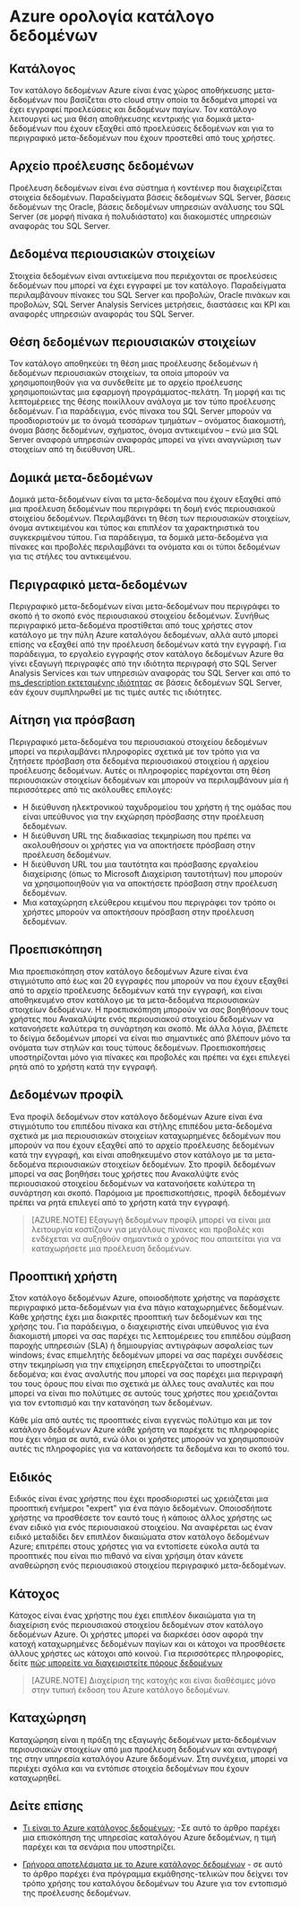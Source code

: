 <properties
   pageTitle="Azure ορολογία κατάλογος δεδομένων | Microsoft Azure"
   description="Σε αυτό το άρθρο παρέχει μια εισαγωγή σχετικά με τις έννοιες και όρων που χρησιμοποιούνται σε κατάλογο δεδομένων Azure τεκμηρίωση."
   services="data-catalog"
   documentationCenter=""
   authors="steelanddata"
   manager="NA"
   editor=""
   tags=""/>
<tags
   ms.service="data-catalog"
   ms.devlang="NA"
   ms.topic="article"
   ms.tgt_pltfrm="NA"
   ms.workload="data-catalog"
   ms.date="09/21/2016"
   ms.author="maroche"/>

# <a name="azure-data-catalog-terminology"></a>Azure ορολογία κατάλογο δεδομένων

## <a name="catalog"></a>Κατάλογος

Τον κατάλογο δεδομένων Azure είναι ένας χώρος αποθήκευσης μετα-δεδομένων που βασίζεται στο cloud στην οποία τα δεδομένα μπορεί να έχει εγγραφεί προελεύσεις και δεδομένων παγίων. Τον κατάλογο λειτουργεί ως μια θέση αποθήκευσης κεντρικής για δομικά μετα-δεδομένων που έχουν εξαχθεί από προελεύσεις δεδομένων και για το περιγραφικό μετα-δεδομένων που έχουν προστεθεί από τους χρήστες.

## <a name="data-source"></a>Αρχείο προέλευσης δεδομένων

Προέλευση δεδομένων είναι ένα σύστημα ή κοντέινερ που διαχειρίζεται στοιχεία δεδομένων. Παραδείγματα βάσεις δεδομένων SQL Server, βάσεις δεδομένων της Oracle, βάσεις δεδομένων υπηρεσιών ανάλυσης του SQL Server (σε μορφή πίνακα ή πολυδιάστατο) και διακομιστές υπηρεσιών αναφοράς του SQL Server.

## <a name="data-asset"></a>Δεδομένα περιουσιακών στοιχείων

Στοιχεία δεδομένων είναι αντικείμενα που περιέχονται σε προελεύσεις δεδομένων που μπορεί να έχει εγγραφεί με τον κατάλογο. Παραδείγματα περιλαμβάνουν πίνακες του SQL Server και προβολών, Oracle πινάκων και προβολών, SQL Server Analysis Services μετρήσεις, διαστάσεις και KPI και αναφορές υπηρεσιών αναφοράς του SQL Server.

## <a name="data-asset-location"></a>Θέση δεδομένων περιουσιακών στοιχείων

Τον κατάλογο αποθηκεύει τη θέση μιας προέλευσης δεδομένων ή δεδομένων περιουσιακών στοιχείων, τα οποία μπορούν να χρησιμοποιηθούν για να συνδεθείτε με το αρχείο προέλευσης χρησιμοποιώντας μια εφαρμογή προγράμματος-πελάτη. Τη μορφή και τις λεπτομέρειες της θέσης ποικίλλουν ανάλογα με τον τύπο προέλευσης δεδομένων. Για παράδειγμα, ενός πίνακα του SQL Server μπορούν να προσδιοριστούν με το όνομά τεσσάρων τμημάτων – ονόματος διακομιστή, όνομα βάσης δεδομένων, σχήματος, όνομα αντικειμένου – ενώ μια SQL Server αναφορά υπηρεσιών αναφοράς μπορεί να γίνει αναγνώριση των στοιχείων από τη διεύθυνση URL.

## <a name="structural-metadata"></a>Δομικά μετα-δεδομένων

Δομικά μετα-δεδομένων είναι τα μετα-δεδομένα που έχουν εξαχθεί από μια προέλευση δεδομένων που περιγράφει τη δομή ενός περιουσιακού στοιχείου δεδομένων. Περιλαμβάνει τη θέση των περιουσιακών στοιχείων, όνομα αντικειμένου και τύπος και επιπλέον τα χαρακτηριστικά του συγκεκριμένου τύπου. Για παράδειγμα, τα δομικά μετα-δεδομένα για πίνακες και προβολές περιλαμβάνει τα ονόματα και οι τύποι δεδομένων για τις στήλες του αντικειμένου.

## <a name="descriptive-metadata"></a>Περιγραφικό μετα-δεδομένων

Περιγραφικό μετα-δεδομένων είναι μετα-δεδομένων που περιγράφει το σκοπό ή το σκοπό ενός περιουσιακού στοιχείου δεδομένων. Συνήθως περιγραφικό μετα-δεδομένα προστίθεται από τους χρήστες στον κατάλογο με την πύλη Azure καταλόγου δεδομένων, αλλά αυτό μπορεί επίσης να εξαχθεί από την προέλευση δεδομένων κατά την εγγραφή. Για παράδειγμα, το εργαλείο εγγραφής στον κατάλογο δεδομένων Azure θα γίνει εξαγωγή περιγραφές από την ιδιότητα περιγραφή στο SQL Server Analysis Services και των υπηρεσιών αναφοράς του SQL Server και από το [ms_description εκτεταμένης ιδιότητας](https://technet.microsoft.com/library/ms190243.aspx) σε βάσεις δεδομένων SQL Server, εάν έχουν συμπληρωθεί με τις τιμές αυτές τις ιδιότητες.

## <a name="request-access"></a>Αίτηση για πρόσβαση

Περιγραφικό μετα-δεδομένα του περιουσιακού στοιχείου δεδομένων μπορεί να περιλαμβάνει πληροφορίες σχετικά με τον τρόπο για να ζητήσετε πρόσβαση στα δεδομένα περιουσιακού στοιχείου ή αρχείου προέλευσης δεδομένων. Αυτές οι πληροφορίες παρέχονται στη θέση περιουσιακών στοιχείων δεδομένων και μπορούν να περιλαμβάνουν μία ή περισσότερες από τις ακόλουθες επιλογές:

- Η διεύθυνση ηλεκτρονικού ταχυδρομείου του χρήστη ή της ομάδας που είναι υπεύθυνος για την εκχώρηση πρόσβασης στην προέλευση δεδομένων.
- Η διεύθυνση URL της διαδικασίας τεκμηρίωση που πρέπει να ακολουθήσουν οι χρήστες για να αποκτήσετε πρόσβαση στην προέλευση δεδομένων.
- Η διεύθυνση URL του μια ταυτότητα και πρόσβασης εργαλείου διαχείρισης (όπως το Microsoft Διαχείριση ταυτοτήτων) που μπορούν να χρησιμοποιηθούν για να αποκτήσετε πρόσβαση στην προέλευση δεδομένων.
- Μια καταχώρηση ελεύθερου κειμένου που περιγράφει τον τρόπο οι χρήστες μπορούν να αποκτήσουν πρόσβαση στην προέλευση δεδομένων.

## <a name="preview"></a>Προεπισκόπηση

Μια προεπισκόπηση στον κατάλογο δεδομένων Azure είναι ένα στιγμιότυπο από έως και 20 εγγραφές που μπορούν να που έχουν εξαχθεί από το αρχείο προέλευσης δεδομένων κατά την εγγραφή, και είναι αποθηκευμένο στον κατάλογο με τα μετα-δεδομένα περιουσιακών στοιχείων δεδομένων. Η προεπισκόπηση μπορούν να σας βοηθήσουν τους χρήστες που Ανακαλύψτε ενός περιουσιακού στοιχείου δεδομένων να κατανοήσετε καλύτερα τη συνάρτηση και σκοπό. Με άλλα λόγια, βλέπετε το δείγμα δεδομένων μπορεί να είναι πιο σημαντικές από βλέπουν μόνο τα ονόματα των στηλών και τους τύπους δεδομένων.
Προεπισκοπήσεις υποστηρίζονται μόνο για πίνακες και προβολές και πρέπει να έχει επιλεγεί ρητά από το χρήστη κατά την εγγραφή.

## <a name="data-profile"></a>Δεδομένων προφίλ

Ένα προφίλ δεδομένων στον κατάλογο δεδομένων Azure είναι ένα στιγμιότυπο του επιπέδου πίνακα και στήλης επιπέδου μετα-δεδομένα σχετικά με μια περιουσιακών στοιχείων καταχωρημένες δεδομένων που μπορούν να που έχουν εξαχθεί από το αρχείο προέλευσης δεδομένων κατά την εγγραφή, και είναι αποθηκευμένο στον κατάλογο με τα μετα-δεδομένα περιουσιακών στοιχείων δεδομένων. Στο προφίλ δεδομένων μπορεί να σας βοηθήσει τους χρήστες που Ανακαλύψτε ενός περιουσιακού στοιχείου δεδομένων να κατανοήσετε καλύτερα τη συνάρτηση και σκοπό. Παρόμοια με προεπισκοπήσεις, προφίλ δεδομένων πρέπει να ρητά επιλεγεί από το χρήστη κατά την εγγραφή.

> [AZURE.NOTE] Εξαγωγή δεδομένων προφίλ μπορεί να είναι μια λειτουργία κοστίζουν για μεγάλους πίνακες και προβολές και ενδέχεται να αυξηθούν σημαντικά ο χρόνος που απαιτείται για να καταχωρήσετε μια προέλευση δεδομένων.

## <a name="user-perspective"></a>Προοπτική χρήστη

Στον κατάλογο δεδομένων Azure, οποιοσδήποτε χρήστης να παράσχετε περιγραφικό μετα-δεδομένων για ένα πάγιο καταχωρημένες δεδομένων. Κάθε χρήστης έχει μια διακριτές προοπτική των δεδομένων και της χρήσης του. Για παράδειγμα, ο διαχειριστής είναι υπεύθυνος για ένα διακομιστή μπορεί να σας παρέχει τις λεπτομέρειες του επιπέδου σύμβαση παροχής υπηρεσιών (SLA) ή δημιουργίας αντιγράφων ασφαλείας των windows; ένας επιμελητής δεδομένων μπορεί να σας παρέχει συνδέσεις στην τεκμηρίωση για την επιχείρηση επεξεργάζεται το υποστηρίζει δεδομένα; και ένας αναλυτής που μπορεί να σας παρέχει μια περιγραφή του τους όρους που είναι πιο σχετικά με άλλες τους αναλυτές και που μπορεί να είναι πιο πολύτιμες σε αυτούς τους χρήστες που χρειάζονται για τον εντοπισμό και την κατανόηση των δεδομένων.

Κάθε μία από αυτές τις προοπτικές είναι εγγενώς πολύτιμο και με τον κατάλογο δεδομένων Azure κάθε χρήστη να παρέχετε τις πληροφορίες που έχει νόημα σε αυτά, ενώ όλοι οι χρήστες μπορούν να χρησιμοποιούν αυτές τις πληροφορίες για να κατανοήσετε τα δεδομένα και το σκοπό του.

## <a name="expert"></a>Ειδικός

Ειδικός είναι ένας χρήστης που έχει προσδιοριστεί ως χρειάζεται μια προοπτική ενήμεροι "expert" για ένα πάγιο δεδομένων. Οποιοσδήποτε χρήστης να προσθέσετε τον εαυτό τους ή κάποιος άλλος χρήστης ως έναν ειδικό για ενός περιουσιακού στοιχείου. Να αναφέρεται ως έναν ειδικό μεταδίδει δεν επιπλέον δικαιώματα στον κατάλογο δεδομένων Azure; επιτρέπει στους χρήστες για να εντοπίσετε εύκολα αυτά τα προοπτικές που είναι πιο πιθανό να είναι χρήσιμη όταν κάνετε αναθεώρηση ενός περιουσιακού στοιχείου περιγραφικό μετα-δεδομένων.

## <a name="owner"></a>Κάτοχος

Κάτοχος είναι ένας χρήστης που έχει επιπλέον δικαιώματα για τη διαχείριση ενός περιουσιακού στοιχείου δεδομένων στον κατάλογο δεδομένων Azure. Οι χρήστες μπορεί να διαρκέσει όσον αφορά την κατοχή καταχωρημένες δεδομένων παγίων και οι κάτοχοι να προσθέσετε άλλους χρήστες ως κάτοχοι από κοινού. Για περισσότερες πληροφορίες, δείτε [πώς μπορείτε να διαχειριστείτε πόρους δεδομένων](data-catalog-how-to-manage.md)  
> [AZURE.NOTE] Διαχείριση της κατοχής και είναι διαθέσιμες μόνο στην τυπική έκδοση του Azure κατάλογο δεδομένων.

## <a name="registration"></a>Καταχώρηση

Καταχώρηση είναι η πράξη της εξαγωγής δεδομένων μετα-δεδομένων περιουσιακών στοιχείων από μια προέλευση δεδομένων και αντιγραφή της στην υπηρεσία καταλόγου Azure δεδομένων. Στη συνέχεια, μπορεί να περιέχει σχόλια και να εντόπισε στοιχεία δεδομένων που έχουν καταχωρηθεί.

## <a name="see-also"></a>Δείτε επίσης

- [Τι είναι το Azure κατάλογος δεδομένων;](data-catalog-what-is-data-catalog.md) -Σε αυτό το άρθρο παρέχει μια επισκόπηση της υπηρεσίας καταλόγου Azure δεδομένων, η τιμή παρέχει και τα σενάρια που υποστηρίζει.

- [Γρήγορα αποτελέσματα με το Azure κατάλογος δεδομένων](data-catalog-get-started.md) - σε αυτό το άρθρο παρέχει ένα πρόγραμμα εκμάθησης-τελικών που δείχνει τον τρόπο χρήσης του καταλόγου δεδομένων του Azure για τον εντοπισμό της προέλευσης δεδομένων.  
